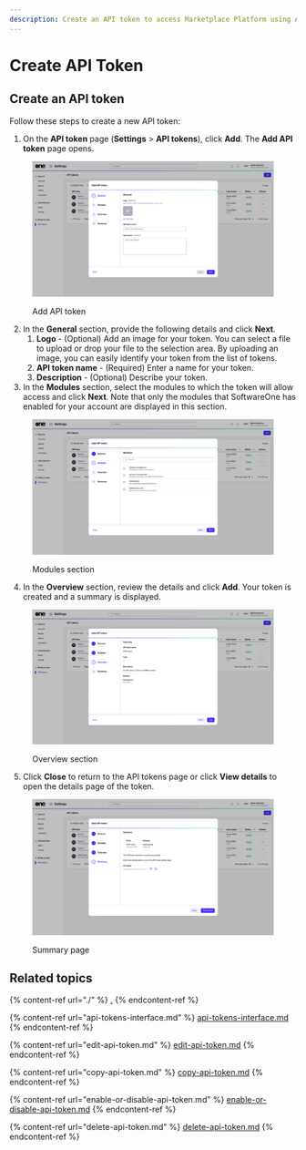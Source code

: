 ```yaml
---
description: Create an API token to access Marketplace Platform using APIs
---
```


# Create API Token

## Create an API token

Follow these steps to create a new API token:

1. On the **API token** page (**Settings** > **API tokens**), click **Add**. The **Add API token** page opens.

<figure><img src="../../../.gitbook/assets/image (404).png" alt=""><figcaption><p>Add API token</p></figcaption></figure>

2. In the **General** section, provide the following details and click **Next**.
   1. **Logo** - (Optional) Add an image for your token. You can select a file to upload or drop your file to the selection area. By uploading an image, you can easily identify your token from the list of tokens.&#x20;
   2. **API token name** - (Required) Enter a name for your token.&#x20;
   3. **Description** - (Optional) Describe your token.
3. In the **Modules** section, select the modules to which the token will allow access and click **Next**. Note that only the modules that SoftwareOne has enabled for your account are displayed in this section.

<figure><img src="../../../.gitbook/assets/image (405).png" alt=""><figcaption><p>Modules section</p></figcaption></figure>

4. In the **Overview** section, review the details and click **Add**. Your token is created and a summary is displayed.&#x20;

<figure><img src="../../../.gitbook/assets/image (406).png" alt=""><figcaption><p>Overview section</p></figcaption></figure>

5. Click **Close** to return to the API tokens page or click **View details** to open the details page of the token.&#x20;

<figure><img src="../../../.gitbook/assets/image (407).png" alt=""><figcaption><p>Summary page</p></figcaption></figure>

## Related topics

{% content-ref url="./" %}
[.](./)
{% endcontent-ref %}

{% content-ref url="api-tokens-interface.md" %}
[api-tokens-interface.md](api-tokens-interface.md)
{% endcontent-ref %}

{% content-ref url="edit-api-token.md" %}
[edit-api-token.md](edit-api-token.md)
{% endcontent-ref %}

{% content-ref url="copy-api-token.md" %}
[copy-api-token.md](copy-api-token.md)
{% endcontent-ref %}

{% content-ref url="enable-or-disable-api-token.md" %}
[enable-or-disable-api-token.md](enable-or-disable-api-token.md)
{% endcontent-ref %}

{% content-ref url="delete-api-token.md" %}
[delete-api-token.md](delete-api-token.md)
{% endcontent-ref %}
